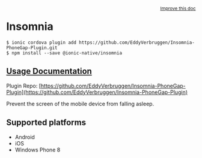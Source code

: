 <a style="float:right;font-size:12px;" href="http://github.com/driftyco/ionic-native/edit/master/src/@ionic-native/plugins/insomnia/index.ts#L1">
  Improve this doc
</a>

# Insomnia

```
$ ionic cordova plugin add https://github.com/EddyVerbruggen/Insomnia-PhoneGap-Plugin.git
$ npm install --save @ionic-native/insomnia
```

## [Usage Documentation](https://ionicframework.com/docs/native/insomnia/)

Plugin Repo: [https://github.com/EddyVerbruggen/Insomnia-PhoneGap-Plugin](https://github.com/EddyVerbruggen/Insomnia-PhoneGap-Plugin)

Prevent the screen of the mobile device from falling asleep.

## Supported platforms
- Android
- iOS
- Windows Phone 8



